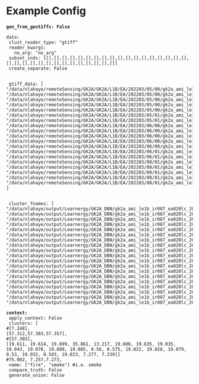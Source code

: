 # Example Config

<pre class="language-yaml" data-title="gk2a_geotiff_gen.yaml" data-full-width="true"><code class="lang-yaml"><strong>gen_from_geotiffs: False
</strong>
data:
 clust_reader_type: "gtiff"
 reader_kwargs:
   no_arg: "no_arg" 
 subset_inds: [[],[],[],[],[],[],[],[],[],[],[],[],[],[],[],[],[],[],[],[],[],[],[],[],[],[],[],[],[],[],[],[]]
 create_separate: False

 
 gtiff_data: [
"/data/nlahaye/remoteSensing/GK2A/GK2A/L1B/EA/202203/05/00/gk2a_ami_le1b_ir087_ea020lc_202203050000.tif",
"/data/nlahaye/remoteSensing/GK2A/GK2A/L1B/EA/202203/05/00/gk2a_ami_le1b_ir087_ea020lc_202203050010.tif",
"/data/nlahaye/remoteSensing/GK2A/GK2A/L1B/EA/202203/05/00/gk2a_ami_le1b_ir087_ea020lc_202203050020.tif",
"/data/nlahaye/remoteSensing/GK2A/GK2A/L1B/EA/202203/05/00/gk2a_ami_le1b_ir087_ea020lc_202203050030.tif",
"/data/nlahaye/remoteSensing/GK2A/GK2A/L1B/EA/202203/05/00/gk2a_ami_le1b_ir087_ea020lc_202203050050.tif",
"/data/nlahaye/remoteSensing/GK2A/GK2A/L1B/EA/202203/05/01/gk2a_ami_le1b_ir087_ea020lc_202203050100.tif",
"/data/nlahaye/remoteSensing/GK2A/GK2A/L1B/EA/202203/05/01/gk2a_ami_le1b_ir087_ea020lc_202203050110.tif",
"/data/nlahaye/remoteSensing/GK2A/GK2A/L1B/EA/202203/06/00/gk2a_ami_le1b_ir087_ea020lc_202203060010.tif",
"/data/nlahaye/remoteSensing/GK2A/GK2A/L1B/EA/202203/06/00/gk2a_ami_le1b_ir087_ea020lc_202203060000.tif",
"/data/nlahaye/remoteSensing/GK2A/GK2A/L1B/EA/202203/06/00/gk2a_ami_le1b_ir087_ea020lc_202203060020.tif",
"/data/nlahaye/remoteSensing/GK2A/GK2A/L1B/EA/202203/06/00/gk2a_ami_le1b_ir087_ea020lc_202203060030.tif",
"/data/nlahaye/remoteSensing/GK2A/GK2A/L1B/EA/202203/06/00/gk2a_ami_le1b_ir087_ea020lc_202203060050.tif",
"/data/nlahaye/remoteSensing/GK2A/GK2A/L1B/EA/202203/06/01/gk2a_ami_le1b_ir087_ea020lc_202203060100.tif",
"/data/nlahaye/remoteSensing/GK2A/GK2A/L1B/EA/202203/06/01/gk2a_ami_le1b_ir087_ea020lc_202203060110.tif",
"/data/nlahaye/remoteSensing/GK2A/GK2A/L1B/EA/202203/08/01/gk2a_ami_le1b_ir087_ea020lc_202203080110.tif",
"/data/nlahaye/remoteSensing/GK2A/GK2A/L1B/EA/202203/08/01/gk2a_ami_le1b_ir087_ea020lc_202203080120.tif",
"/data/nlahaye/remoteSensing/GK2A/GK2A/L1B/EA/202203/08/01/gk2a_ami_le1b_ir087_ea020lc_202203080130.tif",
"/data/nlahaye/remoteSensing/GK2A/GK2A/L1B/EA/202203/08/01/gk2a_ami_le1b_ir087_ea020lc_202203080140.tif",
"/data/nlahaye/remoteSensing/GK2A/GK2A/L1B/EA/202203/08/01/gk2a_ami_le1b_ir087_ea020lc_202203080150.tif"
]

 
 cluster_fnames: [
"/data/nlahaye/output/Learnergy/GK2A_DBN/gk2a_ami_le1b_ir087_ea020lc_202203050000.tif.clust.data_79590clusters.no_geo.tif",
"/data/nlahaye/output/Learnergy/GK2A_DBN/gk2a_ami_le1b_ir087_ea020lc_202203050010.tif.clust.data_79590clusters.no_geo.tif",
"/data/nlahaye/output/Learnergy/GK2A_DBN/gk2a_ami_le1b_ir087_ea020lc_202203050020.tif.clust.data_79590clusters.no_geo.tif",
"/data/nlahaye/output/Learnergy/GK2A_DBN/gk2a_ami_le1b_ir087_ea020lc_202203050030.tif.clust.data_79590clusters.no_geo.tif",
"/data/nlahaye/output/Learnergy/GK2A_DBN/gk2a_ami_le1b_ir087_ea020lc_202203050050.tif.clust.data_79593clusters.no_geo.tif",
"/data/nlahaye/output/Learnergy/GK2A_DBN/gk2a_ami_le1b_ir087_ea020lc_202203050100.tif.clust.data_79593clusters.no_geo.tif",
"/data/nlahaye/output/Learnergy/GK2A_DBN/gk2a_ami_le1b_ir087_ea020lc_202203050110.tif.clust.data_79593clusters.no_geo.tif",
"/data/nlahaye/output/Learnergy/GK2A_DBN/gk2a_ami_le1b_ir087_ea020lc_202203060000.tif.clust.data_79569clusters.no_geo.tif",
"/data/nlahaye/output/Learnergy/GK2A_DBN/gk2a_ami_le1b_ir087_ea020lc_202203060010.tif.clust.data_79587clusters.no_geo.tif",
"/data/nlahaye/output/Learnergy/GK2A_DBN/gk2a_ami_le1b_ir087_ea020lc_202203060020.tif.clust.data_79593clusters.no_geo.tif",
"/data/nlahaye/output/Learnergy/GK2A_DBN/gk2a_ami_le1b_ir087_ea020lc_202203060030.tif.clust.data_79593clusters.no_geo.tif",
"/data/nlahaye/output/Learnergy/GK2A_DBN/gk2a_ami_le1b_ir087_ea020lc_202203060050.tif.clust.data_79593clusters.no_geo.tif",
"/data/nlahaye/output/Learnergy/GK2A_DBN/gk2a_ami_le1b_ir087_ea020lc_202203060100.tif.clust.data_79593clusters.no_geo.tif",
"/data/nlahaye/output/Learnergy/GK2A_DBN/gk2a_ami_le1b_ir087_ea020lc_202203060110.tif.clust.data_79593clusters.no_geo.tif",
"/data/nlahaye/output/Learnergy/GK2A_DBN/gk2a_ami_le1b_ir087_ea020lc_202203080110.tif.clust.data_79590clusters.no_geo.tif",
"/data/nlahaye/output/Learnergy/GK2A_DBN/gk2a_ami_le1b_ir087_ea020lc_202203080120.tif.clust.data_79590clusters.no_geo.tif",
"/data/nlahaye/output/Learnergy/GK2A_DBN/gk2a_ami_le1b_ir087_ea020lc_202203080130.tif.clust.data_79590clusters.no_geo.tif",
"/data/nlahaye/output/Learnergy/GK2A_DBN/gk2a_ami_le1b_ir087_ea020lc_202203080140.tif.clust.data_79590clusters.no_geo.tif",
"/data/nlahaye/output/Learnergy/GK2A_DBN/gk2a_ami_le1b_ir087_ea020lc_202203080150.tif.clust.data_79590clusters.no_geo.tif"]

<strong>context: 
</strong> apply_context: False
 clusters: [
#[7.248],
[57.312,57.303,57.357],
#[57.303],
[19.611, 19.614, 19.699, 35.861, 13.217, 19.606, 19.635, 19.035, 19.043, 19.078, 19.089, 19.085, 0.56, 0.575, 19.022, 19.028, 19.079, 0.53, 19.032, 0.503, 19.023, 7.277, 7.239]]
#75.002, 7.257,7.273,
 name: ["fire", "smoke"] #i.e. smoke
 compare_truth: False
 generate_union: False
</code></pre>
